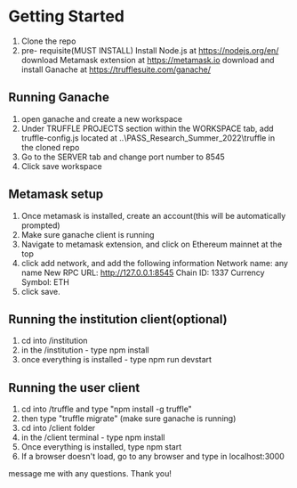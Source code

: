 # Getting Started

1. Clone the repo
2. pre- requisite(MUST INSTALL)
Install  Node.js at https://nodejs.org/en/
download Metamask extension at https://metamask.io
download and install Ganache at https://trufflesuite.com/ganache/

## Running Ganache 
1. open ganache and create a new workspace
2. Under TRUFFLE PROJECTS section within the WORKSPACE tab, add truffle-config.js located at ..\PASS_Research_Summer_2022\truffle in the cloned repo 
3. Go to the SERVER tab and change port number to 8545
4. Click save workspace

## Metamask setup
1. Once metamask is installed, create an account(this will be automatically prompted)
2. Make sure ganache client is running
3. Navigate to metamask extension, and click on Ethereum mainnet at the top
4. click add network, and add the following information
Network name: any name
New RPC URL: http://127.0.0.1:8545
Chain ID: 1337
Currency Symbol: ETH
4. click save.

## Running the institution client(optional)
1. cd into /institution
2. in the /institution - type npm install
3. once everything is installed - type npm run devstart

## Running the user client
1. cd into /truffle and type "npm install -g truffle"
2. then type "truffle migrate"         (make sure ganache is running)
4. cd into /client folder
5. in the /client terminal - type npm install
6. Once everything is installed, type npm start
7. If a browser doesn't load, go to any browser and type in localhost:3000


message me with any questions. Thank you!


